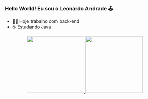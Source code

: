 ### Hello World! Eu sou o Leonardo Andrade 🕹️

- 👨‍💻 Hoje trabalho com back-end
- ☕ Estudando Java

<div align="center">
  <a href="https://github.com/leonardo-andrade">
  <img height="180em" src="https://github-readme-stats.vercel.app/api?username=leonardo-andrade&show_icons=true&theme=merko&include_all_commits=true&count_private=true"/>
  <img height="180em" src="https://github-readme-stats.vercel.app/api/top-langs/?username=leonardo-andrade&layout=compact&langs_count=7&theme=merko"/>
   
</div>

  
 
